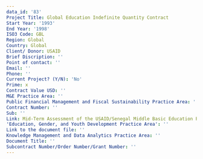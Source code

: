 ```yaml
---
data_id: '83'
Project Title: Global Education Indefinite Quantity Contract
Start Year: '1993'
End Year: '1998'
ISO3 Code: GBL
Region: Global
Country: Global
Client/ Donor: USAID
Brief Discription: ''
Point of contact: ''
Email: ''
Phone: ''
Current Project? (Y/N): 'No'
Prime: x
Contract Value USD: ''
M&E Practice Area: ''
Public Financial Management and Fiscal Sustainability Practice Area: ''
Contract Number: ''
Sub: ''
Link: Mid-Term Assessment of the USAID/Senegal Middle Basic Education Program
'Education, Gender, and Youth Development Practice Area': ''
Link to the document file: ''
Knowledge Management and Data Analytics Practice Area: ''
Document Title: ''
Subcontract Number/Order Number/Grant Number: ''
---
```

